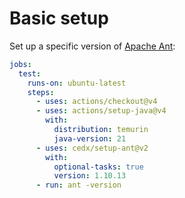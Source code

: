 # Basic setup
Set up a specific version of [Apache Ant](https://ant.apache.org):

```yaml
jobs:
  test:
    runs-on: ubuntu-latest
    steps:
      - uses: actions/checkout@v4
      - uses: actions/setup-java@v4
        with:
          distribution: temurin
          java-version: 21
      - uses: cedx/setup-ant@v2
        with:
          optional-tasks: true
          version: 1.10.13
      - run: ant -version
```
